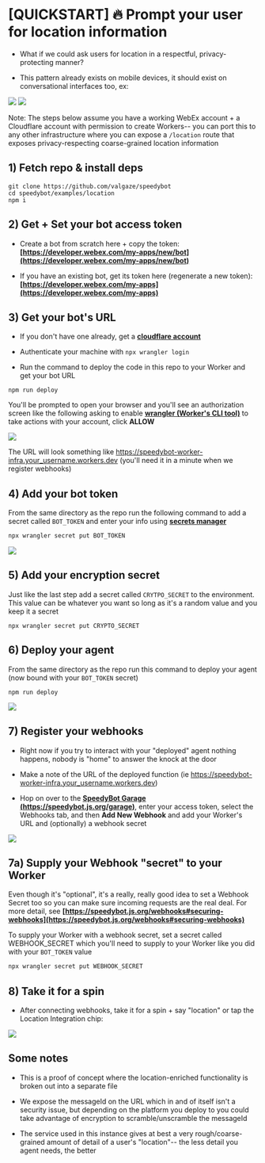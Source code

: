 # [QUICKSTART] 🔥 Prompt your user for location information

- What if we could ask users for location in a respectful, privacy-protecting manner?

- This pattern already exists on mobile devices, it should exist on conversational interfaces too, ex:

<img src="https://raw.githubusercontent.com/valgaze/speedybot-utils/main/assets/various/location_iphone.png?raw=true" />

<img src="https://raw.githubusercontent.com/valgaze/speedybot-utils/main/assets/various/location_demo.gif?raw=true" />

Note: The steps below assume you have a working WebEx account + a Cloudflare account with permission to create Workers-- you can port this to any other infrastructure where you can expose a `/location` route that exposes privacy-respecting coarse-grained location information

## 1) Fetch repo & install deps

```
git clone https://github.com/valgaze/speedybot
cd speedybot/examples/location
npm i
```

## 2) Get + Set your bot access token

- Create a bot from scratch here + copy the token: **[https://developer.webex.com/my-apps/new/bot](https://developer.webex.com/my-apps/new/bot)**

- If you have an existing bot, get its token here (regenerate a new token): **[https://developer.webex.com/my-apps](https://developer.webex.com/my-apps)**

## 3) Get your bot's URL

- If you don't have one already, get a **[cloudflare account](https://dash.cloudflare.com/sign-up)**

- Authenticate your machine with `npx wrangler login`

- Run the command to deploy the code in this repo to your Worker and get your bot URL

```
npm run deploy
```

You'll be prompted to open your browser and you'll see an authorization screen like the following asking to enable **[wrangler (Worker's CLI tool)](https://developers.cloudflare.com/workers/wrangler/)** to take actions with your account, click **ALLOW**

<img src="https://raw.githubusercontent.com/valgaze/speedybot-utils/main/assets/various/worker_authorize_wrangler.png" />

The URL will look something like https://speedybot-worker-infra.your_username.workers.dev (you'll need it in a minute when we register webhooks)

## 4) Add your bot token

From the same directory as the repo run the following command to add a secret called `BOT_TOKEN` and enter your info using **[secrets manager](https://developers.cloudflare.com/workers/configuration/secrets/#secrets-on-deployed-workers)**

```sh
npx wrangler secret put BOT_TOKEN
```

<img src="https://raw.githubusercontent.com/valgaze/speedybot-utils/main/assets/various/worker_secret.gif" />

## 5) Add your encryption secret

Just like the last step add a secret called `CRYTPO_SECRET` to the environment. This value can be whatever you want so long as it's a random value and you keep it a secret

```
npx wrangler secret put CRYPTO_SECRET
```

## 6) Deploy your agent

From the same directory as the repo run this command to deploy your agent (now bound with your `BOT_TOKEN` secret)

```
npm run deploy
```

<img src="https://raw.githubusercontent.com/valgaze/speedybot-utils/main/assets/various/worker_deploy.gif" />

## 7) Register your webhooks

- Right now if you try to interact with your "deployed" agent nothing happens, nobody is "home" to answer the knock at the door

- Make a note of the URL of the deployed function (ie https://speedybot-worker-infra.your_username.workers.dev)

- Hop on over to the **[SpeedyBot Garage (https://speedybot.js.org/garage)](https://speedybot.js.org/garage)**, enter your access token, select the Webhooks tab, and then **Add New Webhook** and add your Worker's URL and (optionally) a webhook secret

<img src="https://raw.githubusercontent.com/valgaze/speedybot-utils/main/assets/various/webhook_steps.gif" />

## 7a) Supply your Webhook "secret" to your Worker

Even though it's "optional", it's a really, really good idea to set a Webhook Secret too so you can make sure incoming requests are the real deal. For more detail, see **[https://speedybot.js.org/webhooks#securing-webhooks](https://speedybot.js.org/webhooks#securing-webhooks)**

To supply your Worker with a webhook secret, set a secret called WEBHOOK_SECRET which you'll need to supply to your Worker like you did with your `BOT_TOKEN` value

```sh
npx wrangler secret put WEBHOOK_SECRET
```

## 8) Take it for a spin

- After connecting webhooks, take it for a spin + say "location" or tap the Location Integration chip:

<img src="https://raw.githubusercontent.com/valgaze/speedybot-utils/main/assets/various/location_demo.gif?raw=true" />

## Some notes

- This is a proof of concept where the location-enriched functionality is broken out into a separate file

- We expose the messageId on the URL which in and of itself isn't a security issue, but depending on the platform you deploy to you could take advantage of encryption to scramble/unscramble the messageId

- The service used in this instance gives at best a very rough/coarse-grained amount of detail of a user's "location"-- the less detail you agent needs, the better
